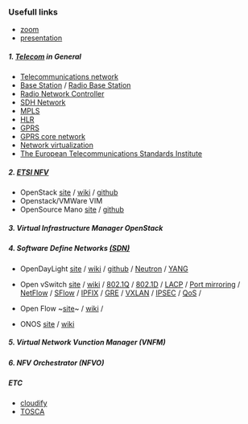 ### Usefull links

- [zoom](https://globallogic.zoom.us/rec/share/T3xw8LnIZBr5veKb2XRnFg0nW1f_xGgdwiQaRUEWjewRdhiI-WWHyxOrvJS9aB-X.Z0WCuE13RPNVGm4P)
- [presentation](https://docs.google.com/presentation/d/1lZibgnzluSavrQJDDiIni51-zjraf1z-)

##### 1. [Telecom](https://en.wikipedia.org/wiki/Telecommunication) in General
- [Telecommunications network](https://en.wikipedia.org/wiki/Telecommunications_network)
- [Base Station](https://en.wikipedia.org/wiki/Base_station) / [Radio Base Station](https://en.wikipedia.org/wiki/Radio_Base_Station)
- [Radio Network Controller](https://en.wikipedia.org/wiki/Radio_Network_Controller)
- [SDH Network](https://en.wikipedia.org/wiki/Synchronous_optical_networking)
- [MPLS](https://en.wikipedia.org/wiki/Multiprotocol_Label_Switching)
- [HLR](https://en.wikipedia.org/wiki/Network_switching_subsystem#Home_location_register_(HLR))
- [GPRS](https://en.wikipedia.org/wiki/General_Packet_Radio_Service)
- [GPRS core network](https://en.wikipedia.org/wiki/GPRS_core_network)
- [Network virtualization](https://en.wikipedia.org/wiki/Network_virtualization)
- [The European Telecommunications Standards Institute](https://en.wikipedia.org/wiki/ETSI)

##### 2. [ETSI NFV](https://www.etsi.org/technologies/nfv)
- OpenStack 
[site](https://www.openstack.org/) /
[wiki](https://en.wikipedia.org/wiki/OpenStack) /
[github](https://github.com/openstack)
- Openstack/VMWare VIM
- OpenSource Mano [site](https://osm.etsi.org/) / [github](https://github.com/nfvlabs/openmano)

##### 3. Virtual Infrastructure Manager OpenStack


##### 4. Software Define Networks [(SDN)](https://en.wikipedia.org/wiki/Software-defined_networking)
- OpenDayLight 
[site](https://www.opendaylight.org/) / 
[wiki](https://en.wikipedia.org/wiki/OpenDaylight_Project) / 
[github](https://github.com/opendaylight/controller) /
[Neutron](https://docs.openstack.org/neutron/latest/) / 
[YANG](https://en.wikipedia.org/wiki/YANG)
- Open vSwitch 
[site](https://www.openvswitch.org/) / 
[wiki](https://en.wikipedia.org/wiki/Open_vSwitch) /
[802.1Q](https://en.wikipedia.org/wiki/IEEE_802.1Q) /
[802.1D](https://en.wikipedia.org/wiki/IEEE_802.1D) /
[LACP](https://en.wikipedia.org/wiki/Link_aggregation#Link_Aggregation_Control_Protocol) /
[Port mirroring](https://en.wikipedia.org/wiki/Port_mirroring) /
[NetFlow](https://en.wikipedia.org/wiki/NetFlow) /
[SFlow](https://en.wikipedia.org/wiki/SFlow) /
[IPFIX](https://en.wikipedia.org/wiki/IP_Flow_Information_Export) /
[GRE](https://en.wikipedia.org/wiki/Generic_Routing_Encapsulation) /
[VXLAN](https://en.wikipedia.org/wiki/Virtual_Extensible_LAN) /
[IPSEC](https://en.wikipedia.org/wiki/IPsec) /
[QoS](https://en.wikipedia.org/wiki/Quality_of_service) /
- Open Flow 
~[site]()~ / 
[wiki](https://en.wikipedia.org/wiki/OpenFlow) /

- ONOS [site](https://opennetworking.org/onos/) / [wiki](https://en.wikipedia.org/wiki/ONOS)

##### 5. Virtual Network Vunction Manager (VNFM)

##### 6. NFV Orchestrator (NFVO)

##### ETC
- [cloudify](https://cloudify.co/)
- [TOSCA](https://docs.oasis-open.org/tosca/TOSCA-Simple-Profile-YAML/v1.3/TOSCA-Simple-Profile-YAML-v1.3.html)